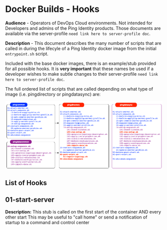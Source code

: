 # Docker Builds - Hooks

**Audience** - 
Operators of DevOps Cloud environments.  Not intended for 
Developers and admins of the Ping Identity products.  Those documents are 
available via the server-profile `need link here to server-profile doc`.

**Description** - 
This document describes the many number of scripts that are called in during the lifecyle of a Ping Identity docker image from the initial `entrypoint.sh` script.

Included with the base docker images, there is an example/stub provided for all possible hooks.  It is **very important** that these names be used if a developer wishes to make subtle changes to their server-profile `need link here to server-profile doc`.

The full ordered list of scripts that are called depending on what type of image (i.e. pingdirectory or pingdatasync) are:

![images/DOCKER_BUILDS_HOOKS_1.png]

[images/DOCKER_BUILDS_HOOKS_1.png]: ../images/DOCKER_BUILDS_HOOKS_1.png

## List of Hooks

## 01-start-server

**Description:**
This stub is called on the first start of the container AND every other start
This may be useful to "call home" or send a notification of startup to a command and control center

